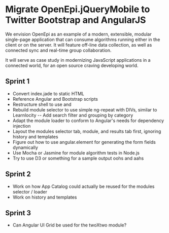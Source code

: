 # Migrate OpenEpi.jQueryMobile to Twitter Bootstrap and AngularJS

We envision OpenEpi as an example of a modern, extensible, modular single-page application that can consume algorithms running either in the client
or on the server. It will feature off-line data collection, as well as connected sync and real-time group collaboration.

It will serve as case study in modernizing JavaScript applications in a connected world, for an open source craving developing world.

## Sprint 1

* Convert index.jade to static HTML
* Reference Angular and Bootstrap scripts
* Restructure shell to use <tabs> and <pane>
* Rebuild module selector to use simple ng-repeat with DIVs, similar to Learnlocity
    -- Add search filter and grouping by category
* Adapt the module loader to conform to Angular's needs for dependency injection
* Layout the modules selector tab, module, and results tab first, ignoring history and templates
* Figure out how to use angular.element for generating the form fields dynamically
* Use Mocha or Jasmine for module algorithm tests in Node.js
* Try to use D3 or something for a sample output oohs and aahs

## Sprint 2

* Work on how App Catalog could actually be reused for the modules selector / loader
* Work on history and templates

## Sprint 3

* Can Angular UI Grid be used for the twoXtwo module?


